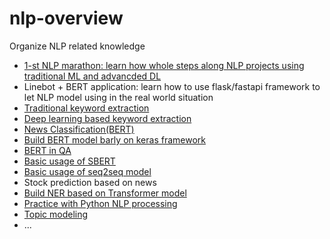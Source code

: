 # nlp-overview
Organize NLP related knowledge
- [1-st NLP marathon: learn how whole steps along NLP projects using traditional ML and advancded DL](https://github.com/AbandonBlue/1-st_NLP)
- Linebot + BERT application: learn how to use flask/fastapi framework to let NLP model using in the real world situation 
- [Traditional keyword extraction](https://github.com/AbandonBlue/nlp-overview/tree/main/keyword-extraction)
- [Deep learning based keyword extraction](https://github.com/AbandonBlue/nlp-overview/tree/main/keyword-extraction)
- [News Classification(BERT)](https://github.com/AbandonBlue/nlp-overview/tree/main/news-classification-bert)
- [Build BERT model barly on keras framework](https://github.com/AbandonBlue/daily-ds/tree/main/model/keras-bert)
- [BERT in QA](https://github.com/AbandonBlue/daily-ds/blob/main/model/bert_text_extraction.ipynb)
- [Basic usage of SBERT](https://github.com/AbandonBlue/nlp-overview/tree/main/sbert)
- [Basic usage of seq2seq model](https://github.com/AbandonBlue/nlp-overview/tree/main/seq2seq)
- Stock prediction based on news
- [Build NER based on Transformer model](https://github.com/AbandonBlue/daily-ds/blob/main/model/keras_NER_transformers.ipynb)
- [Practice with Python NLP processing](https://github.com/AbandonBlue/nlp-overview/tree/main/Practice-with-Python-NLP-processing)
- [Topic modeling](https://github.com/AbandonBlue/nlp-overview/tree/main/topic-model)
- ...
